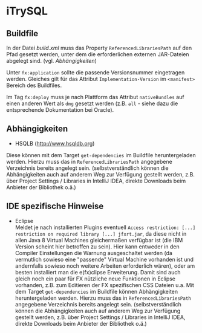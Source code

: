 # iTrySQL

Buildfile
---------

In der Datei _build.xml_ muss das Property `ReferencedLibrariesPath`
auf den Pfad gesetzt werden, unter dem die erforderlichen externen JAR-Dateien abgelegt sind.
(vgl. _Abhängigkeiten_)

Unter `fx:application` sollte die passende Versionsnummer eingetragen werden.
Gleiches gilt für das Attribut `Implementation-Version` im `<manifest>` Bereich des Buildfiles.

Im Tag `fx:deploy` muss je nach Plattform das Attribut `nativeBundles` auf einen anderen Wert als `dmg`
gesetzt werden (z.B. `all` - siehe dazu die entsprechende Dokumentation bei Oracle).

Abhängigkeiten
--------------

- HSQLB (http://www.hsqldb.org)

Diese können mit dem Target `get-dependencies` im Buildfile heruntergeladen werden.
Hierzu muss das in `ReferencedLibrariesPath` angegebene Verzeichnis bereits angelegt sein.
(selbstverständlich können die Abhängigkeiten auch auf anderem Weg zur Verfügung gestellt
werden, z.B. über Project Settings / Libraries in IntelliJ IDEA, direkte Downloads beim
Anbieter der Bibliothek o.ä.) 

IDE spezifische Hinweise
------------------------

- Eclipse  
Meldet je nach installierten Plugins eventuell
`Access restriction: [...] restriction on required library [...] jfxrt.jar`, da
diese nicht in allen Java 8 Virtual Machines gleichermaßen verfügbar ist (die IBM Version
scheint hier betroffen zu sein). Hier kann entweder in den Compiler Einstellungen die Warnung
ausgeschaltet werden (da vermutlich sowieso eine "passende" Virtual Machine vorhanden ist
und andernfalls sowieso noch weitere Arbeiten erforderlich wären), oder am besten
installiert man die e(fx)clipse Erweiterung. Damit sind auch gleich noch ein paar
für FX nützliche neue Funktionen in Eclipse vorhanden, z.B. zum Editieren der
FX spezifischen CSS Dateien u.a.
Mit dem Target `get-dependencies` im Buildfile können Abhängigkeiten heruntergeladen werden.
Hierzu muss das in `ReferencedLibrariesPath` angegebene Verzeichnis bereits angelegt sein.
(selbstverständlich können die Abhängigkeiten auch auf anderem Weg zur Verfügung gestellt
werden, z.B. über Project Settings / Libraries in IntelliJ IDEA, direkte Downloads beim
Anbieter der Bibliothek o.ä.) 
